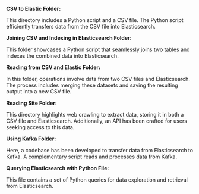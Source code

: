 **CSV to Elastic Folder:**

This directory includes a Python script and a CSV file. The Python script efficiently transfers data from the CSV file into Elasticsearch.

**Joining CSV and Indexing in Elasticsearch Folder:**

This folder showcases a Python script that seamlessly joins two tables and indexes the combined data into Elasticsearch.

**Reading from CSV and Elastic Folder:**

In this folder, operations involve data from two CSV files and Elasticsearch. The process includes merging these datasets and saving the resulting output into a new CSV file.

**Reading Site Folder:**

This directory highlights web crawling to extract data, storing it in both a CSV file and Elasticsearch. Additionally, an API has been crafted for users seeking access to this data.

**Using Kafka Folder:**

Here, a codebase has been developed to transfer data from Elasticsearch to Kafka. A complementary script reads and processes data from Kafka.

**Querying Elasticsearch with Python File:**

This file contains a set of Python queries for data exploration and retrieval from Elasticsearch.
